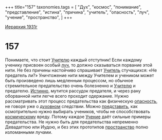 +++
title="157"
taxonomies.tags = [
"Дух",
"космос",
"понимание",
"представление",
"истина",
"причина",
"учитель",
"опасность",
"луч",
"учение",
"пространство",
]
+++

[Иерархия 1931г](/agni/19312)

# 157

Понимаете, что стоит [Учителю](/tags/учитель) каждый отступник! Если каждому ученику присвоен особый [луч](/tags/луч), то должно сказываться порвание этой нити. Не без причины настойчиво спрашивает [Учитель](/tags/учитель) стучащихся: «Не предатель ли?» Уничтожение нити между Учителем и учеником может быть произведено лишь медленным процессом, но обычное стремительное предательство очень болезненно и [Учителю](/tags/учитель) и предателю. [Истинно](/tags/истина), мутится рассудок предателя, и через рану оборванной нити легче всего проходит одержание. Нужно рассматривать этот процесс предательства как физическую [опасность](/tags/опасность), не говоря уже о [духовном](/tags/Дух) следствии. Можно [представить](/tags/представление), как осмотрительно нужно выбирать учеников, чтобы не способствовать [космическому](/tags/космос) вреду. Потому каждое [Учение](/tags/учение) даёт сильные примеры предательства. Не нужно быть для предательства непременно Девадаттою или Иудою, и без этих прототипов [пространство](/tags/пространство) полно изломанными лучами.   

